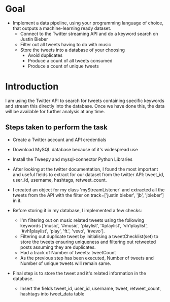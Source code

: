 # Goal

-	Implement a data pipeline, using your programming language of choice, that outputs a machine-learning ready dataset.
    - Connect to the Twitter streaming API and do a keyword search on Justin Bieber
    - Filter out all tweets having to do with music
    - Store the tweets into a database of your choosing
        - Avoid duplicates
        - Produce a count of all tweets consumed
        - Produce a count of unique tweets


# Introduction
 I am using the Twitter API to search for tweets containing specific keywords and stream this directly into the database. Once we have done this, the data will be available for further analysis at any time. 

## Steps taken to perform the task
- Create a Twitter account and API credentials
- Download MySQL database because of it's widespread use
- Install the Tweepy and mysql-connector Python Libraries
- After looking at the twitter documentation, I found the most important and useful fields to extract for our dataset from the twitter API: tweet_id, user_id, username, hashtags, retweet_count.
- I created an object for my class 'myStreamListener' and extracted all the tweets from the API with the filter on track=['justin bieber', 'jb', 'jbieber'] in it.
- Before storing it in my database, I implemented a few checks:
    - I'm filtering out on music related tweets using the following keywords ['music', '#music', 'playlist', '#playlist', 'vh1playlist', '#vh1playlist', 'play', 'ft.', 'vevo', '#vevo'].
    -  Filtering out duplicate tweet by initialising a tweetChecklist(set) to store the tweets ensuring uniqueness and filtering out retweeted posts assuming they are duplicates.
    - Had a track of Number of tweets: tweetCount
    - As the previous step has been executed, Number of tweets and Number of unique tweets will remain same.

- Final step is to store the tweet and it's related information in the database.
    - Insert the fields tweet_id, user_id, username, tweet, retweet_count, hashtags into tweet_data table


